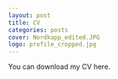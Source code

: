 ```yaml
---
layout: post
title: CV
categories: posts
cover: Nordkapp_edited.JPG
logo: profile_cropped.jpg
---
```




You can download my CV here.


